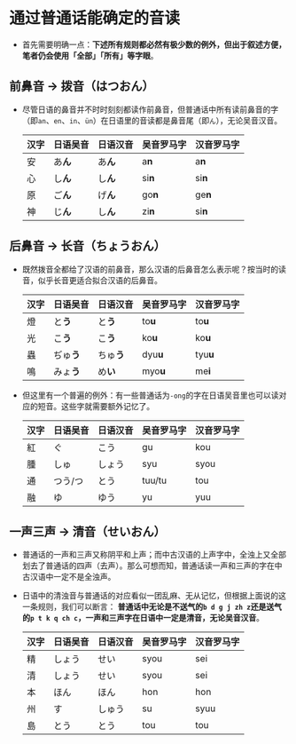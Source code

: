 # 通过普通话能确定的音读

- 首先需要明确一点：**下述所有规则都必然有极少数的例外，但出于叙述方便，笔者仍会使用「全部」「所有」等字眼**。

## 前鼻音 → 拨音（はつおん）

- 尽管日语的鼻音并不时时刻刻都读作前鼻音，但普通话中所有读前鼻音的字（即`an`、`en`、`in`、`ün`）在日语里的音读都是鼻音尾（即`ん`），无论吴音汉音。

  |汉字|日语吴音|日语汉音|吴音罗马字|汉音罗马字|
  |---|---|---|---|---|
  |安|あ**ん**|あ**ん**|a**n**|a**n**|
  |心|し**ん**|し**ん**|si**n**|si**n**|
  |原|ご**ん**|げ**ん**|go**n**|ge**n**|
  |神|じ**ん**|し**ん**|zi**n**|si**n**|

## 后鼻音 → 长音（ちょうおん）

- 既然拨音全都给了汉语的前鼻音，那么汉语的后鼻音怎么表示呢？按当时的读音，似乎长音更适合拟合汉语的后鼻音。

  |汉字|日语吴音|日语汉音|吴音罗马字|汉音罗马字|
  |---|---|---|---|---|
  |燈|と**う**|と**う**|to**u**|to**u**|
  |光|こ**う**|こ**う**|ko**u**|ko**u**|
  |蟲|ぢゅ**う**|ちゅ**う**|dyu**u**|tyu**u**|
  |鳴|みょ**う**|め**い**|myo**u**|me**i**|

- 但这里有一个普遍的例外：有一些普通话为`-ong`的字在日语吴音里也可以读对应的短音。这些字就需要额外记忆了。

  |汉字|日语吴音|日语汉音|吴音罗马字|汉音罗马字|
  |---|---|---|---|---|
  |紅|ぐ|こう|gu|kou|
  |腫|しゅ|しょう|syu|syou|
  |通|つう/つ|とう|tuu/tu|tou|
  |融|ゆ|ゆう|yu|yuu|

## 一声三声 → 清音（せいおん）

- 普通话的一声和三声又称阴平和上声；而中古汉语的上声字中，全浊上又全部划去了普通话的四声（去声）。那么可想而知，普通话读一声和三声的字在中古汉语中一定不是全浊声。

- 日语中的清浊音与普通话的对应看似一团乱麻、无从记忆，但根据上面说的这一条规则，我们可以断言：
  **普通话中无论是不送气的`b d g j zh z`还是送气的`p t k q ch c`，一声和三声字在日语中一定是清音，无论吴音汉音**。

  |汉字|日语吴音|日语汉音|吴音罗马字|汉音罗马字|
  |---|---|---|---|---|
  |精|しょう|せい|syou|sei|
  |清|しょう|せい|syou|sei|
  |本|ほん|ほん|hon|hon|
  |州|す|しゅう|su|syuu|
  |島|とう|とう|tou|tou|

